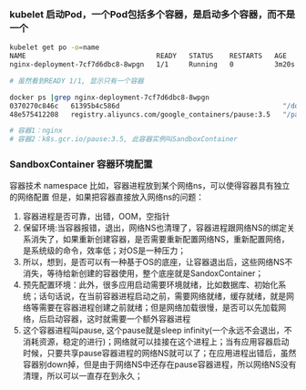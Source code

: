 ### kubelet 启动Pod，一个Pod包括多个容器，是启动多个容器，而不是一个

```bash
kubelet get po -o=name
NAME                                READY   STATUS    RESTARTS   AGE
nginx-deployment-7cf7d6dbc8-8wpgn   1/1     Running   0          3m20s

# 虽然看到READY 1/1, 显示只有一个容器

docker ps |grep nginx-deployment-7cf7d6dbc8-8wpgn
0370270c846c   61395b4c586d                                        "/docker-entrypoint.…"   2 minutes ago    Up 2 minutes              k8s_nginx_nginx-deployment-7cf7d6dbc8-8wpgn_default_294a049a-8197-4e3d-92a5-e095fb0cfab1_0
48e575412208   registry.aliyuncs.com/google_containers/pause:3.5   "/pause"                 2 minutes ago    Up 2 minutes              k8s_POD_nginx-deployment-7cf7d6dbc8-8wpgn_default_294a049a-8197-4e3d-92a5-e095fb0cfab1_0

# 容器1：nginx
# 容器2：k8s.gcr.io/pause:3.5, 此容器实例叫SandboxContainer
``````
### SandboxContainer 容器环境配置
容器技术
namespace
比如，容器进程放到某个网络ns，可以使得容器具有独立的网络配置
但是，如果把容器直接放入网络ns的问题：
1. 容器进程是否可靠，出错，OOM，空指针
2. 保留环境:当容器报错，退出，网络NS也清理了，容器进程跟网络NS的绑定关系消失了，如果重新创建容器，是否需要重新配置网络NS，重新配置网络，是系统级的命令，效率低；对OS是一种压力；
3. 所以，想到，是否可以有一种基于OS的底座，让容器退出后，这些网络NS不消失，等待给新创建的容器使用，整个底座就是SandoxContainer；
4. 预先配置环境：此外，很多应用启动需要环境就绪，比如数据库、初始化系统；话句话说，在当前容器进程启动之前，需要网络就绪，缓存就绪，就是网络等需要在容器进程创建之前就绪；但是网络加载很慢，是否可以先加载网络，后启动容器，这时就需要一个额外容器进程
5. 这个容器进程叫pause, 这个pause就是sleep infinity(一个永远不会退出，不消耗资源，稳定的进行)；网络就可以挂接在这个进程上；当有应用容器启动时候，只要共享pause容器进程的网络NS就可以了；在应用进程出错后，虽然容器别down掉，但是由于网络NS中还存在pause容器进程，所以网络NS没有清理，所以可以一直存在到永久；
